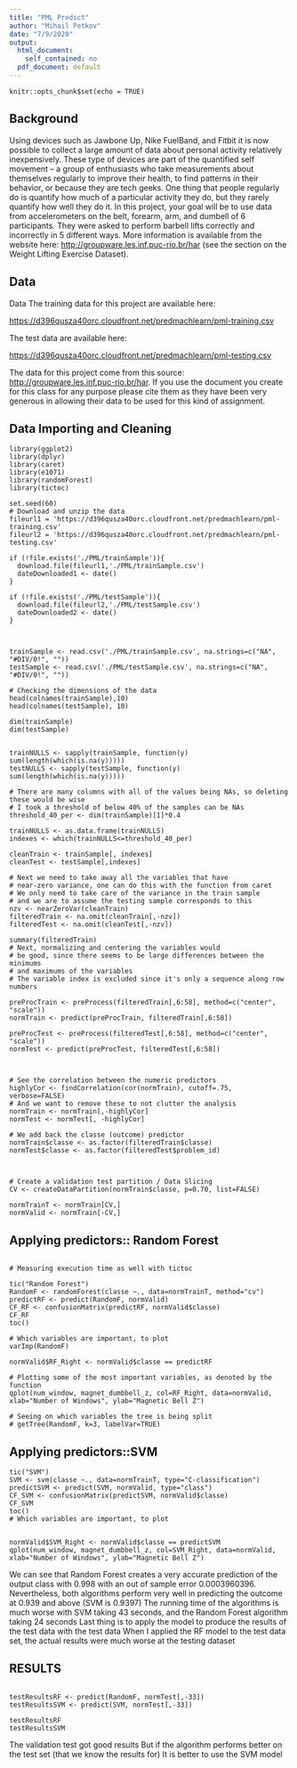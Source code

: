 ```yaml
---
title: "PML Predict"
author: "Mihail Petkov"
date: "7/9/2020"
output:
  html_document:
    self_contained: no
  pdf_document: default
---
```


```{r setup, include=FALSE}
knitr::opts_chunk$set(echo = TRUE)
```


## Background

Using devices such as Jawbone Up, Nike FuelBand, and Fitbit it is now possible to collect a large amount of data about personal activity relatively inexpensively. These type of devices are part of the quantified self movement – a group of enthusiasts who take measurements about themselves regularly to improve their health, to find patterns in their behavior, or because they are tech geeks. One thing that people regularly do is quantify how much of a particular activity they do, but they rarely quantify how well they do it. In this project, your goal will be to use data from accelerometers on the belt, forearm, arm, and dumbell of 6 participants. They were asked to perform barbell lifts correctly and incorrectly in 5 different ways. More information is available from the website here: http://groupware.les.inf.puc-rio.br/har (see the section on the Weight Lifting Exercise Dataset).


## Data

Data
The training data for this project are available here:

<a href="https://d396qusza40orc.cloudfront.net/predmachlearn/pml-training.csv">https://d396qusza40orc.cloudfront.net/predmachlearn/pml-training.csv</a>

The test data are available here:

<a href="https://d396qusza40orc.cloudfront.net/predmachlearn/pml-testing.csv">https://d396qusza40orc.cloudfront.net/predmachlearn/pml-testing.csv</a>

The data for this project come from this source: http://groupware.les.inf.puc-rio.br/har. If you use the document you create for this class for any purpose please cite them as they have been very generous in allowing their data to be used for this kind of assignment.

## Data Importing and Cleaning

```{r Loading Libraries, Reading Data, Cleaning and Preprocessing, echo=TRUE}
library(ggplot2)
library(dplyr)
library(caret)
library(e1071)
library(randomForest)
library(tictoc)

set.seed(60)
# Download and unzip the data
fileurl1 = 'https://d396qusza40orc.cloudfront.net/predmachlearn/pml-training.csv'
fileurl2 = 'https://d396qusza40orc.cloudfront.net/predmachlearn/pml-testing.csv'

if (!file.exists('./PML/trainSample')){
  download.file(fileurl1,'./PML/trainSample.csv')
  dateDownloaded1 <- date()
}

if (!file.exists('./PML/testSample')){
  download.file(fileurl2,'./PML/testSample.csv')
  dateDownloaded2 <- date()
}



trainSample <- read.csv('./PML/trainSample.csv', na.strings=c("NA", "#DIV/0!", ""))
testSample <- read.csv('./PML/testSample.csv', na.strings=c("NA", "#DIV/0!", ""))

# Checking the dimensions of the data
head(colnames(trainSample),10)
head(colnames(testSample), 10)

dim(trainSample)
dim(testSample)


trainNULLS <- sapply(trainSample, function(y) sum(length(which(is.na(y)))))
testNULLS <- sapply(testSample, function(y) sum(length(which(is.na(y)))))

# There are many columns with all of the values being NAs, so deleting these would be wise
# I took a threshold of below 40% of the samples can be NAs
threshold_40_per <- dim(trainSample)[1]*0.4

trainNULLS <- as.data.frame(trainNULLS)
indexes <- which(trainNULLS<=threshold_40_per)

cleanTrain <- trainSample[, indexes]
cleanTest <- testSample[,indexes]

# Next we need to take away all the variables that have
# near-zero variance, one can do this with the function from caret
# We only need to take care of the variance in the train sample
# and we are to assume the testing sample corresponds to this
nzv <- nearZeroVar(cleanTrain)
filteredTrain <- na.omit(cleanTrain[,-nzv])
filteredTest <- na.omit(cleanTest[,-nzv])

summary(filteredTrain)
# Next, normalizing and centering the variables would
# be good, since there seems to be large differences between the minimums
# and maximums of the variables
# The variable index is excluded since it's only a sequence along row numbers

preProcTrain <- preProcess(filteredTrain[,6:58], method=c("center", "scale"))
normTrain <- predict(preProcTrain, filteredTrain[,6:58])

preProcTest <- preProcess(filteredTest[,6:58], method=c("center", "scale"))
normTest <- predict(preProcTest, filteredTest[,6:58])



# See the correlation between the numeric predictors
highlyCor <- findCorrelation(cor(normTrain), cutoff=.75, verbose=FALSE)
# And we want to remove these to not clutter the analysis
normTrain <- normTrain[,-highlyCor]
normTest <- normTest[, -highlyCor]

# We add back the classe (outcome) predictor
normTrain$classe <- as.factor(filteredTrain$classe)
normTest$classe <- as.factor(filteredTest$problem_id)



# Create a validation test partition / Data Slicing
CV <- createDataPartition(normTrain$classe, p=0.70, list=FALSE)

normTrainT <- normTrain[CV,]
normValid <- normTrain[-CV,]

```


## Applying predictors:: Random Forest
```{r predictors RF, echo=FALSE}

# Measuring execution time as well with tictoc

tic("Random Forest")
RandomF <- randomForest(classe ~., data=normTrainT, method="cv")
predictRF <- predict(RandomF, normValid)
CF_RF <- confusionMatrix(predictRF, normValid$classe)
CF_RF
toc()

# Which variables are important, to plot
varImp(RandomF)

normValid$RF_Right <- normValid$classe == predictRF

# Plotting some of the most important variables, as denoted by the function
qplot(num_window, magnet_dumbbell_z, col=RF_Right, data=normValid, xlab="Number of Windows", ylab="Magnetic Bell Z")

# Seeing on which variables the tree is being split
# getTree(RandomF, k=3, labelVar=TRUE)
```

## Applying predictors::SVM

```{r predictors SVM, echo=FALSE}
tic("SVM")
SVM <- svm(classe ~., data=normTrainT, type="C-classification")
predictSVM <- predict(SVM, normValid, type="class")
CF_SVM <- confusionMatrix(predictSVM, normValid$classe)
CF_SVM
toc()
# Which variables are important, to plot


normValid$SVM_Right <- normValid$classe == predictSVM
qplot(num_window, magnet_dumbbell_z, col=SVM_Right, data=normValid, xlab="Number of Windows", ylab="Magnetic Bell Z")

```

 We can see that Random Forest creates a very accurate prediction of the output class with 0.998 with an out of sample error 0.0003960396. 
 Nevertheless, both algorithms perform very well in predicting the outcome at 0.939 and above (SVM is 0.9397) 
 The running time of the algorithms is much worse with SVM taking 43 seconds, and the Random Forest algorithm taking 24 seconds
 Last thing is to apply the model to produce the results of the test data with the test data
 When I applied the RF model to the test data set, the actual results were much worse at the testing dataset

## RESULTS

```{r predictors Test Results, echo=FALSE}

testResultsRF <- predict(RandomF, normTest[,-33])
testResultsSVM <- predict(SVM, normTest[,-33])

testResultsRF
testResultsSVM

```

 The validation test got good results
 But if the algorithm performs better on the test set (that we know the results for)
 It is better to use the SVM model
